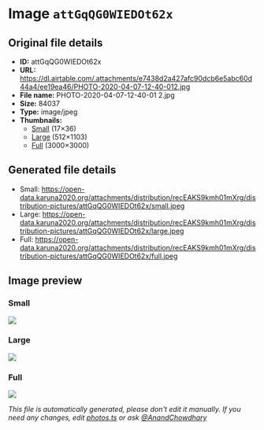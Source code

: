 # Image `attGqQG0WIEDOt62x`

## Original file details

- **ID:** attGqQG0WIEDOt62x
- **URL:** https://dl.airtable.com/.attachments/e7438d2a427afc90dcb6e5abc60d44a4/ee19ea46/PHOTO-2020-04-07-12-40-012.jpg
- **File name:** PHOTO-2020-04-07-12-40-01 2.jpg
- **Size:** 84037
- **Type:** image/jpeg
- **Thumbnails:**
  - [Small](https://dl.airtable.com/.attachmentThumbnails/a883ea84d70ee7c49c80e2cb6caa96b2/a45314a2) (17×36)
  - [Large](https://dl.airtable.com/.attachmentThumbnails/58e11902d94cf7b15fcb1f741db44ebb/c6ff4541) (512×1103)
  - [Full](https://dl.airtable.com/.attachmentThumbnails/d29911b44e90036c0baaeeeed9b4e3cc/13d5a489) (3000×3000)

## Generated file details

- Small: https://open-data.karuna2020.org/attachments/distribution/recEAKS9kmh01mXrg/distribution-pictures/attGqQG0WIEDOt62x/small.jpeg
- Large: https://open-data.karuna2020.org/attachments/distribution/recEAKS9kmh01mXrg/distribution-pictures/attGqQG0WIEDOt62x/large.jpeg
- Full: https://open-data.karuna2020.org/attachments/distribution/recEAKS9kmh01mXrg/distribution-pictures/attGqQG0WIEDOt62x/full.jpeg

## Image preview

### Small

![](https://open-data.karuna2020.org/attachments/distribution/recEAKS9kmh01mXrg/distribution-pictures/attGqQG0WIEDOt62x/small.jpeg)

### Large

![](https://open-data.karuna2020.org/attachments/distribution/recEAKS9kmh01mXrg/distribution-pictures/attGqQG0WIEDOt62x/large.jpeg)

### Full

![](https://open-data.karuna2020.org/attachments/distribution/recEAKS9kmh01mXrg/distribution-pictures/attGqQG0WIEDOt62x/full.jpeg)

_This file is automatically generated, please don't edit it manually. If you need any changes, edit [photos.ts](/photos.ts) or ask [@AnandChowdhary](https://github.com/AnandChowdhary)_
